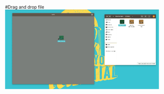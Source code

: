 #Drag and drop file
![](https://github.com/ibaykoc/kameExamples/blob/master/kameExampleDragDropOBJ/kameDragDropOBJDemo.gif)
